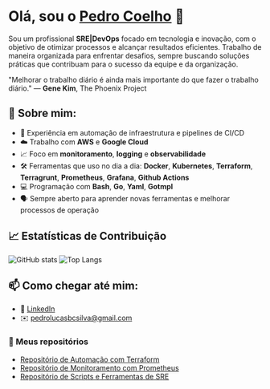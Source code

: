 # Olá, sou o [Pedro Coelho](https://github.com/pedrow-coelho) 👋

Sou um profissional **SRE|DevOps** focado em tecnologia e inovação, com o objetivo de otimizar processos e alcançar resultados eficientes. Trabalho de maneira organizada para enfrentar desafios, sempre buscando soluções práticas que contribuam para o sucesso da equipe e da organização.

"Melhorar o trabalho diário é ainda mais importante do que fazer o trabalho diário."
— **Gene Kim**, The Phoenix Project

## 🚀 Sobre mim:
- 🔧 Experiência em automação de infraestrutura e pipelines de CI/CD
- ☁️ Trabalho com **AWS** e **Google Cloud**
- 📈 Foco em **monitoramento**, **logging** e **observabilidade**
- 🛠️ Ferramentas que uso no dia a dia: **Docker**, **Kubernetes**, **Terraform**, **Terragrunt**, **Prometheus**, **Grafana**, **Github Actions**
- 💻 Programação com **Bash**, **Go**, **Yaml**, **Gotmpl**
- 🗣️ Sempre aberto para aprender novas ferramentas e melhorar processos de operação

## 📈 Estatísticas de Contribuição

![GitHub stats](https://github-readme-stats.vercel.app/api?username=seunome&show_icons=true&count_private=true&hide=prs&hide_title=true&theme=dark)
![Top Langs](https://github-readme-stats.vercel.app/api/top-langs/?username=seunome&layout=compact&theme=dark)

## 📫 Como chegar até mim:

- 💬 [LinkedIn](https://www.linkedin.com/in/pedro-coelho20/)
- ✉️ pedrolucasbcsilva@gmail.com

### 🔗 Meus repositórios

- [Repositório de Automação com Terraform](https://github.com/seunome/terraform)
- [Repositório de Monitoramento com Prometheus](https://github.com/seunome/prometheus)
- [Repositório de Scripts e Ferramentas de SRE](https://github.com/seunome/sre-tools)
